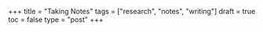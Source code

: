 +++
title = "Taking Notes"
tags = ["research", "notes", "writing"]
draft = true
toc = false
type = "post"
+++
